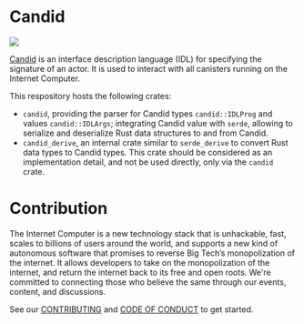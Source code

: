 # Candid

![](https://github.com/dfinity/candid/workflows/Rust/badge.svg)

[Candid](IDL.md) is an interface description language (IDL) for specifying the signature of an actor. It is used to interact with all canisters running on the Internet Computer.

This respository hosts the following crates:

- `candid`, providing the parser for Candid types `candid::IDLProg` and values `candid::IDLArgs`; integrating Candid value with `serde`, allowing to serialize and deserialize Rust data structures to and from Candid.
- `candid_derive`, an internal crate similar to `serde_derive` to convert Rust data types to Candid types. This crate should be considered as an implementation detail, and not be used directly, only via the `candid` crate.

# Contribution

The Internet Computer is a new technology stack that is unhackable, fast, scales to billions of users around the world, and supports a new kind of autonomous software that promises to reverse Big Tech’s monopolization of the internet. It allows developers to take on the monopolization of the internet, and return the internet back to its free and open roots. We're committed to connecting those who believe the same through our events, content, and discussions.

See our [CONTRIBUTING](.github/CONTRIBUTING.md) and [CODE OF CONDUCT](.github/CODE_OF_CONDUCT.md) to get started.
